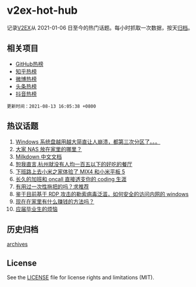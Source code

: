 # v2ex-hot-hub

 记录[V2EX](https://www.v2ex.com/)从 2021-01-06 日至今的热门话题。每小时抓取一次数据，按天[归档](archives)。
 
 ## 相关项目

- [GitHub热榜](https://github.com/snaildev/github-hot-hub)
- [知乎热榜](https://github.com/snaildev/zhihu-hot-hub)
- [微博热榜](https://github.com/snaildev/weibo-hot-hub)
- [头条热榜](https://github.com/snaildev/toutiao-hot-hub)
- [抖音热榜](https://github.com/snaildev/douyin-hot-hub)


 `更新时间：2021-08-13 16:05:38 +0800`

## 热议话题

1. [Windows 系统盘越用越大简直让人崩溃，都第三次分区了。。。](https://www.v2ex.com/t/795447)
1. [大家 NAS 放在家里的哪里？](https://www.v2ex.com/t/795387)
1. [Milkdown 中文文档](https://www.v2ex.com/t/795483)
1. [恕我直言,杭州就没有人均一百五以下的好吃的餐厅](https://www.v2ex.com/t/795526)
1. [下班路上去小米之家体验了 MIX4 和小米平板 5](https://www.v2ex.com/t/795415)
1. [长久的加班和 oncall 直接透支你的 coding 生涯](https://www.v2ex.com/t/795436)
1. [有用过一次性拖把的吗？求推荐](https://www.v2ex.com/t/795482)
1. [鉴于目前基于 RDP 攻击的勒索病毒泛滥，如何安全的访问内网的 windows](https://www.v2ex.com/t/795492)
1. [现在在家里有什么赚钱的方法吗？](https://www.v2ex.com/t/795539)
1. [应届毕业生的烦恼](https://www.v2ex.com/t/795389)

## 历史归档

[archives](archives)

## License

See the [LICENSE](LICENSE) file for license rights and limitations (MIT).
